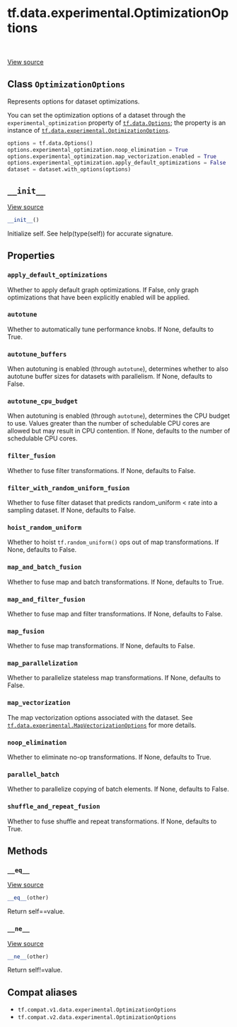 <div itemscope itemtype="http://developers.google.com/ReferenceObject">
<meta itemprop="name" content="tf.data.experimental.OptimizationOptions" />
<meta itemprop="path" content="Stable" />
<meta itemprop="property" content="apply_default_optimizations"/>
<meta itemprop="property" content="autotune"/>
<meta itemprop="property" content="autotune_buffers"/>
<meta itemprop="property" content="autotune_cpu_budget"/>
<meta itemprop="property" content="filter_fusion"/>
<meta itemprop="property" content="filter_with_random_uniform_fusion"/>
<meta itemprop="property" content="hoist_random_uniform"/>
<meta itemprop="property" content="map_and_batch_fusion"/>
<meta itemprop="property" content="map_and_filter_fusion"/>
<meta itemprop="property" content="map_fusion"/>
<meta itemprop="property" content="map_parallelization"/>
<meta itemprop="property" content="map_vectorization"/>
<meta itemprop="property" content="noop_elimination"/>
<meta itemprop="property" content="parallel_batch"/>
<meta itemprop="property" content="shuffle_and_repeat_fusion"/>
<meta itemprop="property" content="__eq__"/>
<meta itemprop="property" content="__init__"/>
<meta itemprop="property" content="__ne__"/>
</div>

# tf.data.experimental.OptimizationOptions

<!-- Insert buttons and diff -->

<table class="tfo-notebook-buttons tfo-api" align="left">
</table>

<a target="_blank" href="/code/stable/tensorflow/python/data/experimental/ops/optimization_options.py">View source</a>



## Class `OptimizationOptions`

Represents options for dataset optimizations.



<!-- Placeholder for "Used in" -->

You can set the optimization options of a dataset through the
`experimental_optimization` property of <a href="../../../tf/data/Options.md"><code>tf.data.Options</code></a>; the property is
an instance of <a href="../../../tf/data/experimental/OptimizationOptions.md"><code>tf.data.experimental.OptimizationOptions</code></a>.

```python
options = tf.data.Options()
options.experimental_optimization.noop_elimination = True
options.experimental_optimization.map_vectorization.enabled = True
options.experimental_optimization.apply_default_optimizations = False
dataset = dataset.with_options(options)
```

<h2 id="__init__"><code>__init__</code></h2>

<a target="_blank" href="/code/stable/tensorflow/python/data/util/options.py">View source</a>

``` python
__init__()
```

Initialize self.  See help(type(self)) for accurate signature.




## Properties

<h3 id="apply_default_optimizations"><code>apply_default_optimizations</code></h3>

Whether to apply default graph optimizations. If False, only graph optimizations that have been explicitly enabled will be applied.


<h3 id="autotune"><code>autotune</code></h3>

Whether to automatically tune performance knobs. If None, defaults to True.


<h3 id="autotune_buffers"><code>autotune_buffers</code></h3>

When autotuning is enabled (through `autotune`), determines whether to also autotune buffer sizes for datasets with parallelism. If None, defaults to False.


<h3 id="autotune_cpu_budget"><code>autotune_cpu_budget</code></h3>

When autotuning is enabled (through `autotune`), determines the CPU budget to use. Values greater than the number of schedulable CPU cores are allowed but may result in CPU contention. If None, defaults to the number of schedulable CPU cores.


<h3 id="filter_fusion"><code>filter_fusion</code></h3>

Whether to fuse filter transformations. If None, defaults to False.


<h3 id="filter_with_random_uniform_fusion"><code>filter_with_random_uniform_fusion</code></h3>

Whether to fuse filter dataset that predicts random_uniform < rate into a sampling dataset. If None, defaults to False.


<h3 id="hoist_random_uniform"><code>hoist_random_uniform</code></h3>

Whether to hoist `tf.random_uniform()` ops out of map transformations. If None, defaults to False.


<h3 id="map_and_batch_fusion"><code>map_and_batch_fusion</code></h3>

Whether to fuse map and batch transformations. If None, defaults to True.


<h3 id="map_and_filter_fusion"><code>map_and_filter_fusion</code></h3>

Whether to fuse map and filter transformations. If None, defaults to False.


<h3 id="map_fusion"><code>map_fusion</code></h3>

Whether to fuse map transformations. If None, defaults to False.


<h3 id="map_parallelization"><code>map_parallelization</code></h3>

Whether to parallelize stateless map transformations. If None, defaults to False.


<h3 id="map_vectorization"><code>map_vectorization</code></h3>

The map vectorization options associated with the dataset. See <a href="../../../tf/data/experimental/MapVectorizationOptions.md"><code>tf.data.experimental.MapVectorizationOptions</code></a> for more details.


<h3 id="noop_elimination"><code>noop_elimination</code></h3>

Whether to eliminate no-op transformations. If None, defaults to True.


<h3 id="parallel_batch"><code>parallel_batch</code></h3>

Whether to parallelize copying of batch elements. If None, defaults to False.


<h3 id="shuffle_and_repeat_fusion"><code>shuffle_and_repeat_fusion</code></h3>

Whether to fuse shuffle and repeat transformations. If None, defaults to True.




## Methods

<h3 id="__eq__"><code>__eq__</code></h3>

<a target="_blank" href="/code/stable/tensorflow/python/data/util/options.py">View source</a>

``` python
__eq__(other)
```

Return self==value.


<h3 id="__ne__"><code>__ne__</code></h3>

<a target="_blank" href="/code/stable/tensorflow/python/data/util/options.py">View source</a>

``` python
__ne__(other)
```

Return self!=value.






## Compat aliases

* `tf.compat.v1.data.experimental.OptimizationOptions`
* `tf.compat.v2.data.experimental.OptimizationOptions`

